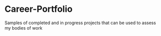 # Career-Portfolio
Samples of completed and in progress projects that can be used to assess my bodies of work
